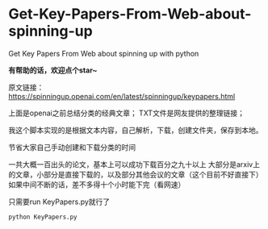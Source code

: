 # Get-Key-Papers-From-Web-about-spinning-up
Get Key Papers From Web about spinning up with python

**有帮助的话，欢迎点个star~**

原文链接：
https://spinningup.openai.com/en/latest/spinningup/keypapers.html

上面是openai之前总结分类的经典文章；
TXT文件是网友提供的整理链接；

我这个脚本实现的是根据文本内容，自己解析，下载，创建文件夹，保存到本地。

节省大家自己手动创建和下载分类的时间

一共大概一百出头的论文，基本上可以成功下载百分之九十以上
大部分是arxiv上的文章，小部分是直接下载的，以及部分其他会议的文章（这个目前不好直接下）
如果中间不断的话，差不多得十个小时能下完（看网速）

只需要run KeyPapers.py就行了

```
python KeyPapers.py
```


